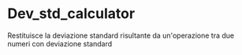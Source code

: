 # Dev_std_calculator
Restituisce la deviazione standard risultante da un'operazione tra due numeri con deviazione standard
